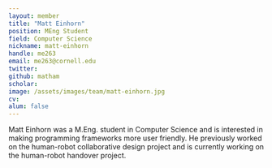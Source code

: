 ```yaml
---
layout: member
title: "Matt Einhorn"
position: MEng Student
field: Computer Science
nickname: matt-einhorn
handle: me263
email: me263@cornell.edu
twitter: 
github: matham
scholar: 
image: /assets/images/team/matt-einhorn.jpg
cv: 
alum: false
---
```

Matt Einhorn was a M.Eng. student in Computer Science and is interested in making programming frameworks more user friendly. He previously worked on the human-robot collaborative design project and is currently working on the human-robot handover project.
